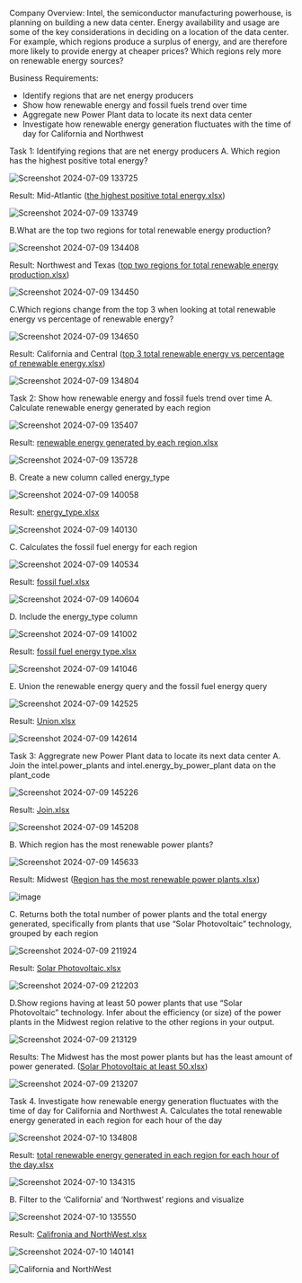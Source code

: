 Company Overview:
Intel, the semiconductor manufacturing powerhouse, is planning on building a new data center. Energy availability and usage are some of the key considerations in deciding on a location of the data center. For example, which regions produce a surplus of energy, and are therefore more likely to provide energy at cheaper prices?  Which regions rely more on renewable energy sources?

Business Requirements:
- Identify regions that are net energy producers
- Show how renewable energy and fossil fuels trend over time
- Aggregate new Power Plant data to locate its next data center
- Investigate how renewable energy generation fluctuates with the time of day for California and Northwest

Task 1: Identifying regions that are net energy producers
A. Which region has the highest positive total energy?

![Screenshot 2024-07-09 133725](https://github.com/PTQUach/Intel-Project-/assets/174752650/d32c99b4-758d-4223-98e3-26110850fad7)

Result: Mid-Atlantic ([the highest positive total energy.xlsx](https://github.com/user-attachments/files/16155468/the.highest.positive.total.energy.xlsx))

![Screenshot 2024-07-09 133749](https://github.com/PTQUach/Intel-Project-/assets/174752650/c965fd1c-8e35-4ebf-abd1-d7bc6519b4e6)

B.What are the top two regions for total renewable energy production?

![Screenshot 2024-07-09 134408](https://github.com/PTQUach/Intel-Project-/assets/174752650/28b45583-77c3-4fbe-aa2f-466b3b583e78)

Result: Northwest and Texas ([top two regions for total renewable energy production.xlsx](https://github.com/user-attachments/files/16168438/top.two.regions.for.total.renewable.energy.production.xlsx))

![Screenshot 2024-07-09 134450](https://github.com/PTQUach/Intel-Project-/assets/174752650/b2c991a6-1057-41d1-a36a-b4e75f1dae7c)

C.Which regions change from the top 3 when looking at total renewable energy vs percentage of renewable energy? 

![Screenshot 2024-07-09 134650](https://github.com/PTQUach/Intel-Project-/assets/174752650/86e627f2-d583-49c6-884c-b11aff350205)

Result: California and Central ([top 3 total renewable energy vs percentage of renewable energy.xlsx](https://github.com/user-attachments/files/16168498/top.3.total.renewable.energy.vs.percentage.of.renewable.energy.xlsx))

![Screenshot 2024-07-09 134804](https://github.com/PTQUach/Intel-Project-/assets/174752650/322ea296-1f26-4cef-838e-401c456327fc)

Task 2: Show how renewable energy and fossil fuels trend over time
A. Calculate renewable energy generated by each region

![Screenshot 2024-07-09 135407](https://github.com/PTQUach/Intel-Project-/assets/174752650/c4d5be22-41c8-43da-8ab7-3247d93ee80f)

Result: [renewable energy generated by each region.xlsx](https://github.com/user-attachments/files/16168635/renewable.energy.generated.by.each.region.xlsx)

![Screenshot 2024-07-09 135728](https://github.com/PTQUach/Intel-Project-/assets/174752650/857ec0b3-8580-447e-a050-730e24a9c2d9)

B. Create a new column called energy_type

![Screenshot 2024-07-09 140058](https://github.com/PTQUach/Intel-Project-/assets/174752650/d5c0712b-abea-4f69-98f2-2ca3c9ebf24d)

Result: [energy_type.xlsx](https://github.com/user-attachments/files/16168674/energy_type.xlsx)

![Screenshot 2024-07-09 140130](https://github.com/PTQUach/Intel-Project-/assets/174752650/0b2c02fc-05b0-46b5-940d-da6d35b0f23e)

C. Calculates the fossil fuel energy for each region

![Screenshot 2024-07-09 140534](https://github.com/PTQUach/Intel-Project-/assets/174752650/7ef12a64-54e0-4700-bad8-7d25e4a06975)

Result: [fossil fuel.xlsx](https://github.com/user-attachments/files/16168712/fossil.fuel.xlsx)

![Screenshot 2024-07-09 140604](https://github.com/PTQUach/Intel-Project-/assets/174752650/7a3026f1-6665-4829-be2f-d068b6bce4b0)

D. Include the energy_type column

![Screenshot 2024-07-09 141002](https://github.com/PTQUach/Intel-Project-/assets/174752650/3ce1b828-9964-466d-bff5-f74d883d5092)

Result: [fossil fuel energy type.xlsx](https://github.com/user-attachments/files/16168747/fossil.fuel.energy.type.xlsx)

![Screenshot 2024-07-09 141046](https://github.com/PTQUach/Intel-Project-/assets/174752650/84109a88-2369-44aa-9b04-d2005cd3e551)

E. Union the renewable energy query and the fossil fuel energy query

![Screenshot 2024-07-09 142525](https://github.com/PTQUach/Intel-Project-/assets/174752650/087dd810-691a-4442-8d9d-d398e846f312)

Result: [Union.xlsx](https://github.com/user-attachments/files/16150780/Union.xlsx)

![Screenshot 2024-07-09 142614](https://github.com/PTQUach/Intel-Project-/assets/174752650/85ccd11f-3496-414e-8865-b26f0e780ad7)

Task 3: Aggregrate new Power Plant data to locate its next data center
A. Join the intel.power_plants and intel.energy_by_power_plant data on the plant_code

![Screenshot 2024-07-09 145226](https://github.com/PTQUach/Intel-Project-/assets/174752650/9a723db1-9c43-4e87-844b-9f639371f0c5)

Result: [Join.xlsx](https://github.com/user-attachments/files/16150963/Join.xlsx)

![Screenshot 2024-07-09 145208](https://github.com/PTQUach/Intel-Project-/assets/174752650/ce14534f-749d-4079-a453-854cec4df9bc)

B. Which region has the most renewable power plants?

![Screenshot 2024-07-09 145633](https://github.com/PTQUach/Intel-Project-/assets/174752650/d89d550d-19af-4c1c-b363-1fb2f2e451df)

Result: Midwest ([Region has the most renewable power plants.xlsx](https://github.com/user-attachments/files/16150978/Region.has.the.most.renewable.power.plants.xlsx))

![image](https://github.com/PTQUach/Intel-Project-/assets/174752650/99bd0861-8c37-4696-8fa9-c914180c3f12)

C. Returns both the total number of power plants and the total energy generated, specifically from plants that use “Solar Photovoltaic” technology, grouped by each region

![Screenshot 2024-07-09 211924](https://github.com/PTQUach/Intel-Project-/assets/174752650/6afce7d8-6e4c-4966-a22e-8373c8c0f120)

Result: [Solar Photovoltaic.xlsx](https://github.com/user-attachments/files/16155245/Solar.Photovoltaic.xlsx)

![Screenshot 2024-07-09 212203](https://github.com/PTQUach/Intel-Project-/assets/174752650/9bd19cd6-c05e-4a82-8e4d-37dc6a234cf6)

D.Show regions having at least 50 power plants that use “Solar Photovoltaic” technology. Infer about the efficiency (or size) of the power plants in the Midwest region relative to the other regions in your output.

![Screenshot 2024-07-09 213129](https://github.com/PTQUach/Intel-Project-/assets/174752650/83450b1b-c7c8-447a-816e-c7aaffc15168)

Results: The Midwest has the most power plants but has the least amount of power generated. ([Solar Photovoltaic at least 50.xlsx](https://github.com/user-attachments/files/16155278/Solar.Photovoltaic.at.least.50.xlsx))

![Screenshot 2024-07-09 213207](https://github.com/PTQUach/Intel-Project-/assets/174752650/80ecaca9-66ec-4904-a42d-62e701923dbb)

Task 4. Investigate how renewable energy generation fluctuates with the time of day for California and Northwest
A. Calculates the total renewable energy generated in each region for each hour of the day

![Screenshot 2024-07-10 134808](https://github.com/PTQUach/Intel-Project-/assets/174752650/922b1136-6eb4-46d4-a94b-59faeb9f9763)

Result: [total renewable energy generated in each region for each hour of the day.xlsx](https://github.com/user-attachments/files/16168860/total.renewable.energy.generated.in.each.region.for.each.hour.of.the.day.xlsx)

![Screenshot 2024-07-10 134315](https://github.com/PTQUach/Intel-Project-/assets/174752650/de323992-21fe-4c85-959f-d0a6a45d8014)

B. Filter to the ‘California’ and ‘Northwest’ regions and visualize 

![Screenshot 2024-07-10 135550](https://github.com/PTQUach/Intel-Project-/assets/174752650/7f0206e8-ea9c-4565-ba05-32b469671c95)

Result: [Califronia and NorthWest.xlsx](https://github.com/user-attachments/files/16168915/Califronia.and.NorthWest.xlsx)

![Screenshot 2024-07-10 140141](https://github.com/PTQUach/Intel-Project-/assets/174752650/91147512-d985-4f1a-a184-4ea79b08311c)

![California and NorthWest](https://github.com/PTQUach/Intel-Project-/assets/174752650/2984b171-4ce0-44f5-ab08-5fddebeb675d)


































